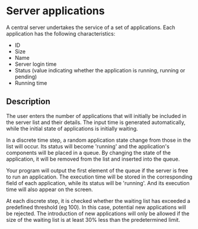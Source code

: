 # Server applications
A central server undertakes the service of a set of applications. 
Each application has the following characteristics: 

* ID 
* Size
* Name 
* Server login time 
* Status (value indicating whether the application is running, running or pending)
* Running time

## Description
The user enters the number of applications that will initially be included in the server list and their details. The input time is generated automatically, while the initial state of applications is initially waiting.

In a discrete time step, a random application state change from those in the list will occur. Its status will become 'running' and the application's components will be placed in a queue. By changing the state of the application, it will be removed from the list and inserted into the queue.

Your program will output the first element of the queue if the server is free to run an application. The execution time will be stored in the corresponding field of each application, while its status will be 'running'. And its execution time will also appear on the screen.

At each discrete step, it is checked whether the waiting list has exceeded a predefined threshold (eg 100). In this case, potential new applications will be rejected. The introduction of new applications will only be allowed if the size of the waiting list is at least 30% less than the predetermined limit.

